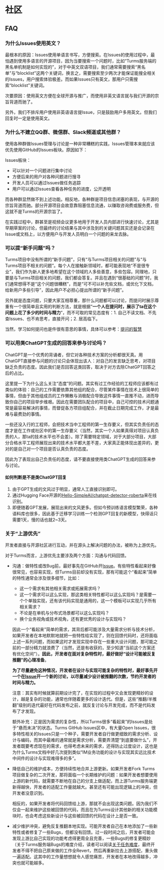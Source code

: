 # 社区

## FAQ

### 为什么Issues使用英文？

最根本的原因：Issues使用单语言书写，方便搜索。在Issues的使用过程中，最怕遇到使用多语言的开源项目，因为当要搜索一个问题时，比如“Turms服务端的黑名单机制是如何实现的”，对于中英文双语项目，我们通常需要搜索“黑名单”与“blocklist”这两个关键词，换言之，需要搜索至少两次才能保证能搜全相关的Issues，用户搜索体验极差。而如果Issues只有英文，那用户只需搜索“blocklist”关键词。

次要原因：使用英文方便在全球开源与推广，而使用非英文语言就与我们开源的宗旨背道而驰了。

另外，我们不排斥用户使用非英语语言提Issue，只是鼓励用户多用英文。但我们回复时一定是使用英文。

### 为什么不建立QQ群、微信群、Slack频道或其他群？

使用各种群做Issues管理与讨论是一种非常糟糕的实践，Issues管理本来就应该优先使用GitHub的Issues板块。原因如下：

Issues板块：

* 可以针对一个问题进行集中讨论
* 方便后来的用户对各种问题进行搜寻
* 开发人员可以通过Issues做任务追踪
* 用户可以通过Issues查看各种任务的进度，公开透明

而各种群显然做不到上述功能。相反地，各种群是项目信息闭塞的表现，与开源的宗旨背道而驰。部分开源项目会故意靠阻塞信息流通，以赚取咨询费或服务费，但这就不是Turms的开源宗旨了。

在实践过程中，群甚至是视频会议更多地用于开发人员内部进行快速讨论，尤其是早期草案的讨论，但最终的讨论结果与其中涉及到的关键问题其实还是会记录在Issue或文档上，以方便用户与开发人员明白一个问题的来龙去脉。

### 可以提“新手问题”吗？

Turms项目中没有所谓的“新手问题”，只有“与Turms项目相关的问题”与“与Turms项目不相关的问题”。每个人在接触新领域时，都可能表现地“不是很专业”，我们作为新人更多地希望在这个领域的人多些善意，多些包容。同理地，只要是与Turms项目相关的问题，我们都会答复。并且在遇到“很基础的问题”时，我们通常想得不是“这个问题很糟糕”，而是“可不可以补充些文档，或优化下文档，给新用户多些引导”，因此用户不必担心提出所谓的“新手问题”。

另外就是态度问题，只要大家互相尊重，那什么问题都可以讨论，而提问时展示尊重有一个很简单且实用的判断方法，就是根据“**一个人在提问时，展示了ta在这个问题上花了多少的时间与精力**”，而不可取的常见态度有：1. 自己不读文档、不先查Issues、也不肯思考，直接开问；2. 居高临下。

当然，学习如何提问也是件很有意思的事情，具体可以参考：[提问的智慧](https://github.com/ryanhanwu/How-To-Ask-Questions-The-Smart-Way/blob/main/README-zh_CN.md)

### 可以用类ChatGPT生成的回答来参与讨论吗？

ChatGPT是一个优秀的背诵者，但它对各种技术方案的分析都很天真。用ChatGPT直接参与问题的讨论只会体现出该人：对自己的发言缺乏思考，对项目缺乏负责的态度。因此我们是否回答这类回答，取决于对方去除ChatGPT回答之后的占比。

这里提一下为什么这么关注“态度”的问题。其实有过工作经验的工程师应该都有过类似的体验：自己的工作需要依靠其他组的配合，尽管某件事情在技术上很简单的事情，但由于其他组成员的工作懒散与消极配合导致这件事情一直推不动，进而导致你自己的项目举步维艰。因此在需要团队配合的项目中，自己可控的技术问题通常是最容易解决的事情，而督促各方项目组配合，并在截止日期完成工作，才是最难与最费劲的事情。

一些还没入行的工程师，会把技术当中工程师的第一生存要义，但其实负责任的态度才是在工作或社区中的第一生存要义（当然，其实一个人如果真得对项目认真负责的人，那ta的技术水平也不会差）。除了需要特定领域，对于大部分项目，大部分合格水平工程师展现出来的技术水平都大差不差，大家真正能体现出差异的，更对的是自己对一个项目是否认真负责的态度。

因此为了表现出自己负责任的态度，请不要直接使用类ChatGPT生成的回答来参与讨论。

#### 如何判断是不是类ChatGPT回复

1. 由于GPT生成的文风过于明显，通常人工直接识别即可。
2. 通过Hugging Face开源的[Hello-SimpleAI/chatgpt-detector-roberta](https://huggingface.co/Hello-SimpleAI/chatgpt-detector-roberta)来在线识别。
3. 即便随着GPT发展，展现出来的文风更多。但如今预训练语言模型繁荣，各种语料库也很多，因此基于迁移学习训练一个检测GPT回复的新模型，快得话只需要1天，慢的话也就2~3天。

### 关于“上游优先”

开发者直接与开源社区进行互动，并在源头上解决问题的办法，被称为上游优先。

对于Turms而言，上游优先主要涉及两个方面：沟通与代码回馈。

* 沟通：做特性或改Bug前，最好事先在GitHub开[Issue](https://github.com/turms-im/turms/issues/new)。有些特性看起来好像很常见，也容易实现，但Turms目前却没有实现，那有可能这个“看起来”简单的特性通常会涉及很多细节，比如：

  * 这一个需求有其他相关需求或拓展需求吗？
  * 这一个需求可以这么实现，那这类相关特性都可以这么实现吗？是需要一个个单独实现，还有该代码实现是通用的，这一个模板可以实现几乎所有相关需求？
  * 不论是在单机与分布式场景都可以这么实现吗？
  * 换个业务视角或技术视角，还有更优秀的设计与实现吗？
  
  因此一个“看起来”简单的需求，其背后都可能涉及大量需求分析与技术分析，如果开发者在本地默默地就把一些特性给实现了，则在回馈代码时，还将面临上述一系列问题，而如果这时才发现实现中存在一些重大设计问题，那可能之前的一部分精力就浪费了（当然，还是有收获的，至少知道“当前这个方案还有优化空间”）。**因此，开发者在面对复杂特性时，最好做好“设计可能被反复推翻”的心理准备**。
  
  **为了尽量避免这种情况，开发者在设计与实现可能复杂的特性时，最好事先开一个在[Issue](https://github.com/turms-im/turms/issues/new)开一个新的讨论，以尽量减少设计被推翻的次数，节约开发者的时间与精力。**
  
  注意：其实有时候就算前期设计完了，在实现的过程中又会发现更精妙的设计，越是复杂的功能，通常也伴随着更多的设计迭代。但是，这些“推翻/半推翻”级别的迭代最好在代码发布之前，就反复讨论与开发完成，而不是代码发布了才发现。
  
  额外补充：正是因为需求的复杂性，所以Turms很多“看起来”的Issues是处于“悬而未决”的状态。Turms GitHub Issues区中，有大量Open Issues，很多特性相关的Issues只是一个种子，需要开发者自行做更细致的需求分析、设计与编码，而其中最难的通常就是需求分析，需要弄清楚“到底要做什么”，开发者既要考虑现在的需求，也得考虑未来的需求，还得防止过度设计，这也是为什么Turms文档中好几次提到类似“IM业务功能的设计与实现其实远比技术中间件的设计与实现难得多的多”。
  
* 降低自己的维护成本，方便持续性地合并上游更新。如果开发者Fork Turms项目做复杂的二次开发，那将面临一个长期维护的问题：如果开发者想要使用上游的新代码，就需要不断地在自己的分支上做适配，而上游Turms服务端更新得越快，开发者的适配工作量就越大。甚至还有可能出现逻辑上的冲突，但开发者没意识到。

  相反的，如果开发者将代码回馈给上游，那就不会出现这类问题。因为我们不仅会一起来维护这些被回馈的代码，而且在为Turms设计其他新的相关功能模块时，也会考虑这些新设计与这些被回馈的代码在设计上是否一致。

* 减少维护冲突，避免反复推翻本地实现。可能开发者自己在本地添加了一些新特性或者修复了一些Bugs，但都没有回馈。过一段时间之后，开发者可能会发现上游比自己实现的功能考虑得更周全且完善，一些Bugs的修复更精妙（关于Turms服务端Bugs的难度介绍，读者可以阅读[关于任务难度](https://turms-im.github.io/docs/zh-CN/server/development/redevelopment#%E6%9C%8D%E5%8A%A1%E7%AB%AF)，最终开发者不得不把自己原来做的工作全Revert，然后再重新拉去上游搭配，重头做一遍适配。这其中的工作量想想就令人感觉痛苦，开发者在本地改得越多，冲突也就可能越多。